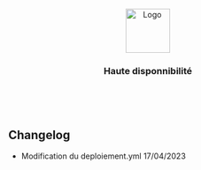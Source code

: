 <!-- PROJECT LOGO -->
<br />

<div align="center">
  <a href="#">
    <img src="https://github.com/othneildrew/Best-README-Template/raw/master/images/logo.png" alt="Logo" width="80" height="80">
  </a>

  <h3 align="center">Haute disponnibilité</h3>

  <p align="center">
    <br />
  </p>
</div>

<br />

## Changelog 

- Modification du deploiement.yml 17/04/2023
